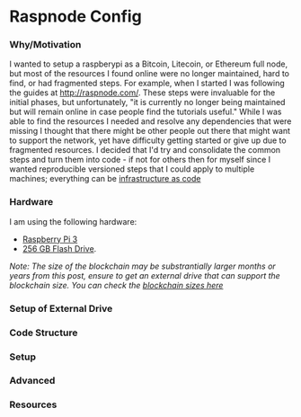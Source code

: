 # Raspnode Config

### Why/Motivation
I wanted to setup a raspberypi as a Bitcoin, Litecoin, or Ethereum full node, but most of the resources I found online were no longer maintained, hard to find, or had fragmented steps. For example, when I started I was following the guides at http://raspnode.com/. These steps were invaluable for the initial phases, but unfortunately, "it is currently no longer being maintained but will remain online in case people find the tutorials useful." While I was able to find the resources I needed and resolve any dependencies that were missing I thought that there might be other people out there that might want to support the network, yet have difficulty getting started or give up due to fragmented resources. I decided that I'd try and consolidate the common steps and turn them into code - if not for others then for myself since I wanted reproducible versioned steps that I could apply to multiple machines; everything can be [infrastructure as code](https://en.wikipedia.org/wiki/Infrastructure_as_Code) 

### Hardware
I am using the following hardware:

- [Raspberry Pi 3](https://www.amazon.com/CanaKit-Raspberry-Complete-Starter-Kit/dp/B01C6Q2GSY/ref=sr_1_2?ie=UTF8&qid=1518376095&sr=8-2&keywords=canakit)
- [256 GB Flash Drive](https://www.amazon.com/SanDisk-Cruzer-Glide-3-0-256GB/dp/B01JHLJBO8/ref=sr_1_3?s=electronics&ie=UTF8&qid=1518376171&sr=1-3&keywords=256+flash+drive). 

_Note: The size of the blockchain may be substrantially larger months or years from this post, ensure to get an external drive that can support the blockchain size. You can check the [blockchain sizes here](https://bitinfocharts.com/)_

### Setup of External Drive

### Code Structure

### Setup

### Advanced

### Resources
